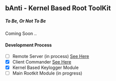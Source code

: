 bAnti - Kernel Based Root ToolKit
----

##### To Be, Or Not To Be
Coming Soon ..

#### Development Process
- [ ] Remote Server (in process) [See Here](https://github.com/nikopeikrishvili/proto-banti)
- [x] Client Commander [See Here](https://github.com/nikopeikrishvili/proto-banti)
- [x] Kernel  Based Keylogger Module
- [ ] Main Rootkit Module (in progress)
